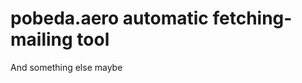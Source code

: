 pobeda.aero automatic fetching-mailing tool
===========================================

And something else maybe